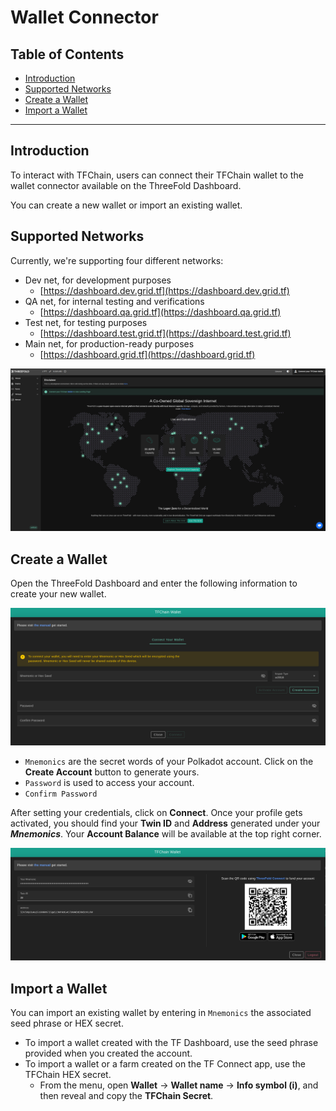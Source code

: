 <h1> Wallet Connector </h1>

<h2>Table of Contents </h2>

- [Introduction](#introduction)
- [Supported Networks](#supported-networks)
- [Create a Wallet](#create-a-wallet)
- [Import a Wallet](#import-a-wallet)

***

## Introduction

To interact with TFChain, users can connect their TFChain wallet to the wallet connector available on the ThreeFold Dashboard.

You can create a new wallet or import an existing wallet.

## Supported Networks

Currently, we're supporting four different networks:

- Dev net, for development purposes
  - [https://dashboard.dev.grid.tf](https://dashboard.dev.grid.tf)
- QA net, for internal testing and verifications
  - [https://dashboard.qa.grid.tf](https://dashboard.qa.grid.tf)
- Test net, for testing purposes
  - [https://dashboard.test.grid.tf](https://dashboard.test.grid.tf)
- Main net, for production-ready purposes
  - [https://dashboard.grid.tf](https://dashboard.grid.tf)

![ ](./img/profile_manager1.png)

## Create a Wallet

Open the ThreeFold Dashboard and enter the following information to create your new wallet.

![ ](./img/profile_manager2.png)

- `Mnemonics` are the secret words of your Polkadot account. Click on the **Create Account** button to generate yours.
- `Password` is used to access your account.
- `Confirm Password`

After setting your credentials, click on **Connect**. Once your profile gets activated, you should find your **Twin ID** and **Address** generated under your **_Mnemonics_**. Your **Account Balance** will be available at the top right corner.

![ ](./img/profile_manager3.png)

## Import a Wallet

You can import an existing wallet by entering in `Mnemonics` the associated seed phrase or HEX secret.

- To import a wallet created with the TF Dashboard, use the seed phrase provided when you created the account.
- To import a wallet or a farm created on the TF Connect app, use the TFChain HEX secret.
  - From the menu, open **Wallet** -> **Wallet name** -> **Info symbol (i)**, and then reveal and copy the **TFChain Secret**.